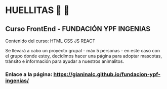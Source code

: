 # HUELLITAS :feet: :feet:


## Curso FrontEnd - FUNDACIÓN YPF INGENIAS


Contenido del curso: HTML CSS JS REACT


Se llevará a cabo un proyecto grupal - máx 5 personas - en este caso con el grupo donde estoy, decidimos hacer una página para adoptar mascotas, tránsito e información para ayudar a nuestros animalitos.


### Enlace a la página: https://gianinalc.github.io/fundacion-ypf-ingenias/
